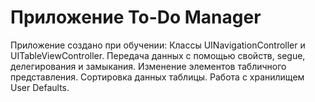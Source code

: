 #  Приложение To-Do Manager

Приложение создано при обучении:
Классы UINavigationController и UITableViewController.
Передача данных с помощью свойств, segue, делегирования и замыкания.
Изменение элементов табличного представления.
Сортировка данных таблицы.
Работа с хранилищем User Defaults.

